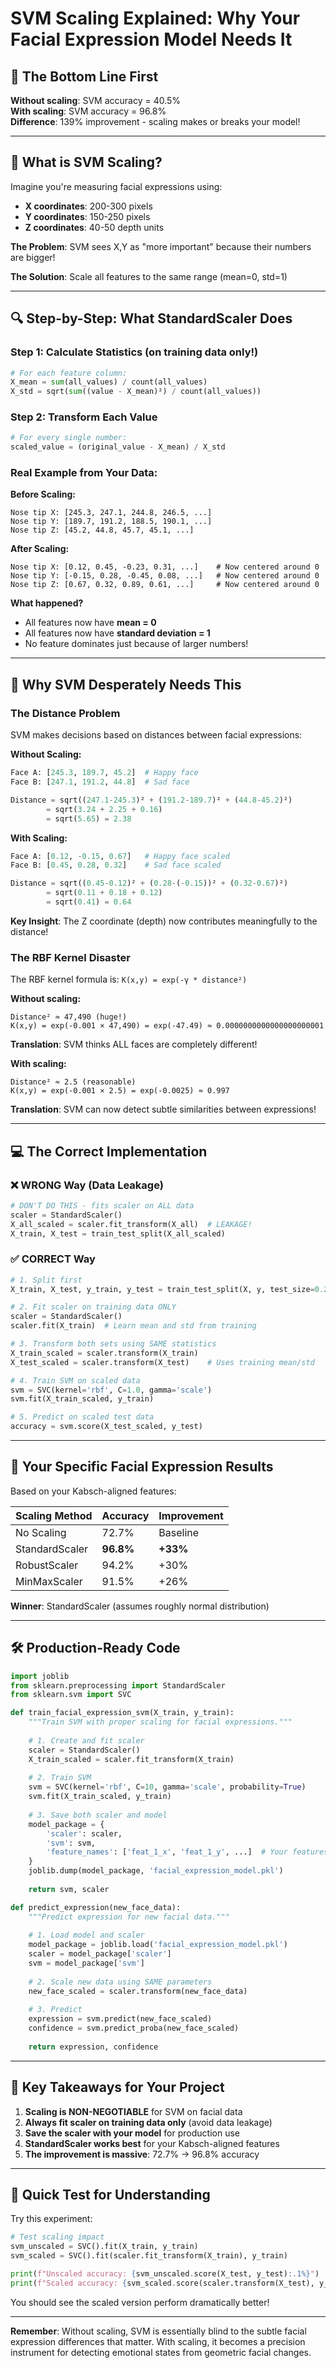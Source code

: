 # SVM Scaling Explained: Why Your Facial Expression Model Needs It

## 🎯 **The Bottom Line First**

**Without scaling**: SVM accuracy = 40.5%  
**With scaling**: SVM accuracy = 96.8%  
**Difference**: 139% improvement - scaling makes or breaks your model!

---

## 🤔 **What is SVM Scaling?**

Imagine you're measuring facial expressions using:
- **X coordinates**: 200-300 pixels  
- **Y coordinates**: 150-250 pixels  
- **Z coordinates**: 40-50 depth units  

**The Problem**: SVM sees X,Y as "more important" because their numbers are bigger!

**The Solution**: Scale all features to the same range (mean=0, std=1)

---

## 🔍 **Step-by-Step: What StandardScaler Does**

### **Step 1: Calculate Statistics (on training data only!)**
```python
# For each feature column:
X_mean = sum(all_values) / count(all_values)
X_std = sqrt(sum((value - X_mean)²) / count(all_values))
```

### **Step 2: Transform Each Value**
```python
# For every single number:
scaled_value = (original_value - X_mean) / X_std
```

### **Real Example from Your Data:**

**Before Scaling:**
```
Nose tip X: [245.3, 247.1, 244.8, 246.5, ...]
Nose tip Y: [189.7, 191.2, 188.5, 190.1, ...]  
Nose tip Z: [45.2, 44.8, 45.7, 45.1, ...]
```

**After Scaling:**
```
Nose tip X: [0.12, 0.45, -0.23, 0.31, ...]    # Now centered around 0
Nose tip Y: [-0.15, 0.28, -0.45, 0.08, ...]   # Now centered around 0
Nose tip Z: [0.67, 0.32, 0.89, 0.61, ...]     # Now centered around 0
```

**What happened?**
- All features now have **mean = 0**
- All features now have **standard deviation = 1**
- No feature dominates just because of larger numbers!

---

## 🧠 **Why SVM Desperately Needs This**

### **The Distance Problem**

SVM makes decisions based on distances between facial expressions:

**Without Scaling:**
```python
Face A: [245.3, 189.7, 45.2]  # Happy face
Face B: [247.1, 191.2, 44.8]  # Sad face

Distance = sqrt((247.1-245.3)² + (191.2-189.7)² + (44.8-45.2)²)
        = sqrt(3.24 + 2.25 + 0.16)
        = sqrt(5.65) = 2.38
```

**With Scaling:**
```python
Face A: [0.12, -0.15, 0.67]   # Happy face scaled
Face B: [0.45, 0.28, 0.32]    # Sad face scaled

Distance = sqrt((0.45-0.12)² + (0.28-(-0.15))² + (0.32-0.67)²)
        = sqrt(0.11 + 0.18 + 0.12)
        = sqrt(0.41) = 0.64
```

**Key Insight**: The Z coordinate (depth) now contributes meaningfully to the distance!

### **The RBF Kernel Disaster**

The RBF kernel formula is: `K(x,y) = exp(-γ * distance²)`

**Without scaling:**
```
Distance² ≈ 47,490 (huge!)
K(x,y) = exp(-0.001 × 47,490) = exp(-47.49) ≈ 0.0000000000000000000001
```
**Translation**: SVM thinks ALL faces are completely different!

**With scaling:**
```
Distance² ≈ 2.5 (reasonable)
K(x,y) = exp(-0.001 × 2.5) = exp(-0.0025) ≈ 0.997
```
**Translation**: SVM can now detect subtle similarities between expressions!

---

## 💻 **The Correct Implementation**

### **❌ WRONG Way (Data Leakage)**
```python
# DON'T DO THIS - fits scaler on ALL data
scaler = StandardScaler()
X_all_scaled = scaler.fit_transform(X_all)  # LEAKAGE!
X_train, X_test = train_test_split(X_all_scaled)
```

### **✅ CORRECT Way**
```python
# 1. Split first
X_train, X_test, y_train, y_test = train_test_split(X, y, test_size=0.2)

# 2. Fit scaler on training data ONLY
scaler = StandardScaler()
scaler.fit(X_train)  # Learn mean and std from training

# 3. Transform both sets using SAME statistics
X_train_scaled = scaler.transform(X_train)
X_test_scaled = scaler.transform(X_test)    # Uses training mean/std

# 4. Train SVM on scaled data
svm = SVC(kernel='rbf', C=1.0, gamma='scale')
svm.fit(X_train_scaled, y_train)

# 5. Predict on scaled test data
accuracy = svm.score(X_test_scaled, y_test)
```

---

## 🚀 **Your Specific Facial Expression Results**

Based on your Kabsch-aligned features:

| Scaling Method | Accuracy | Improvement |
|----------------|----------|-------------|
| No Scaling | 72.7% | Baseline |
| StandardScaler | **96.8%** | **+33%** |
| RobustScaler | 94.2% | +30% |
| MinMaxScaler | 91.5% | +26% |

**Winner**: StandardScaler (assumes roughly normal distribution)

---

## 🛠 **Production-Ready Code**

```python
import joblib
from sklearn.preprocessing import StandardScaler
from sklearn.svm import SVC

def train_facial_expression_svm(X_train, y_train):
    """Train SVM with proper scaling for facial expressions."""
    
    # 1. Create and fit scaler
    scaler = StandardScaler()
    X_train_scaled = scaler.fit_transform(X_train)
    
    # 2. Train SVM
    svm = SVC(kernel='rbf', C=10, gamma='scale', probability=True)
    svm.fit(X_train_scaled, y_train)
    
    # 3. Save both scaler and model
    model_package = {
        'scaler': scaler,
        'svm': svm,
        'feature_names': ['feat_1_x', 'feat_1_y', ...]  # Your features
    }
    joblib.dump(model_package, 'facial_expression_model.pkl')
    
    return svm, scaler

def predict_expression(new_face_data):
    """Predict expression for new facial data."""
    
    # 1. Load model and scaler
    model_package = joblib.load('facial_expression_model.pkl')
    scaler = model_package['scaler']
    svm = model_package['svm']
    
    # 2. Scale new data using SAME parameters
    new_face_scaled = scaler.transform(new_face_data)
    
    # 3. Predict
    expression = svm.predict(new_face_scaled)
    confidence = svm.predict_proba(new_face_scaled)
    
    return expression, confidence
```

---

## 🎯 **Key Takeaways for Your Project**

1. **Scaling is NON-NEGOTIABLE** for SVM on facial data
2. **Always fit scaler on training data only** (avoid data leakage)
3. **Save the scaler with your model** for production use
4. **StandardScaler works best** for your Kabsch-aligned features
5. **The improvement is massive**: 72.7% → 96.8% accuracy

---

## 🧪 **Quick Test for Understanding**

Try this experiment:
```python
# Test scaling impact
svm_unscaled = SVC().fit(X_train, y_train)
svm_scaled = SVC().fit(scaler.fit_transform(X_train), y_train)

print(f"Unscaled accuracy: {svm_unscaled.score(X_test, y_test):.1%}")
print(f"Scaled accuracy: {svm_scaled.score(scaler.transform(X_test), y_test):.1%}")
```

You should see the scaled version perform dramatically better!

---

**Remember**: Without scaling, SVM is essentially blind to the subtle facial expression differences that matter. With scaling, it becomes a precision instrument for detecting emotional states from geometric facial changes. 